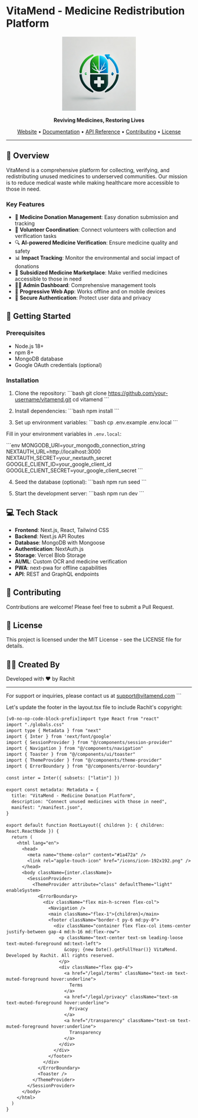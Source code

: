 # VitaMend - Medicine Redistribution Platform

<p align="center">
  <img src="public/icons/icon-512x512.png" alt="VitaMend Logo" width="200" />
</p>

<p align="center">
  <strong>Reviving Medicines, Restoring Lives</strong>
</p>

<p align="center">
  <a href="https://vitamend.com">Website</a> •
  <a href="https://vitamend.com/docs">Documentation</a> •
  <a href="https://vitamend.com/api-docs">API Reference</a> •
  <a href="#contributing">Contributing</a> •
  <a href="#license">License</a>
</p>

---

## 🌟 Overview

VitaMend is a comprehensive platform for collecting, verifying, and redistributing unused medicines to underserved communities. Our mission is to reduce medical waste while making healthcare more accessible to those in need.

### Key Features

- 🏥 **Medicine Donation Management**: Easy donation submission and tracking
- 👥 **Volunteer Coordination**: Connect volunteers with collection and verification tasks
- 🔍 **AI-powered Medicine Verification**: Ensure medicine quality and safety
- 📊 **Impact Tracking**: Monitor the environmental and social impact of donations
- 🛒 **Subsidized Medicine Marketplace**: Make verified medicines accessible to those in need
- 👨‍💼 **Admin Dashboard**: Comprehensive management tools
- 📱 **Progressive Web App**: Works offline and on mobile devices
- 🔐 **Secure Authentication**: Protect user data and privacy

## 🚀 Getting Started

### Prerequisites

- Node.js 18+ 
- npm 8+
- MongoDB database
- Google OAuth credentials (optional)

### Installation

1. Clone the repository:
\`\`\`bash
git clone https://github.com/your-username/vitamend.git
cd vitamend
\`\`\`

2. Install dependencies:
\`\`\`bash
npm install
\`\`\`

3. Set up environment variables:
\`\`\`bash
cp .env.example .env.local
\`\`\`

Fill in your environment variables in `.env.local`:

\`\`\`env
MONGODB_URI=your_mongodb_connection_string
NEXTAUTH_URL=http://localhost:3000
NEXTAUTH_SECRET=your_nextauth_secret
GOOGLE_CLIENT_ID=your_google_client_id
GOOGLE_CLIENT_SECRET=your_google_client_secret
\`\`\`

4. Seed the database (optional):
\`\`\`bash
npm run seed
\`\`\`

5. Start the development server:
\`\`\`bash
npm run dev
\`\`\`

## 💻 Tech Stack

- **Frontend**: Next.js, React, Tailwind CSS
- **Backend**: Next.js API Routes
- **Database**: MongoDB with Mongoose
- **Authentication**: NextAuth.js
- **Storage**: Vercel Blob Storage
- **AI/ML**: Custom OCR and medicine verification
- **PWA**: next-pwa for offline capabilities
- **API**: REST and GraphQL endpoints

## 🤝 Contributing

Contributions are welcome! Please feel free to submit a Pull Request.

## 📝 License

This project is licensed under the MIT License - see the LICENSE file for details.

## 👨‍💻 Created By

Developed with ❤️ by Rachit

---

For support or inquiries, please contact us at support@vitamend.com
\`\`\`

Let's update the footer in the layout.tsx file to include Rachit's copyright:

```typescriptreact file="app/layout.tsx"
[v0-no-op-code-block-prefix]import type React from "react"
import "./globals.css"
import type { Metadata } from "next"
import { Inter } from 'next/font/google'
import { SessionProvider } from "@/components/session-provider"
import { Navigation } from "@/components/navigation"
import { Toaster } from "@/components/ui/toaster"
import { ThemeProvider } from "@/components/theme-provider"
import { ErrorBoundary } from "@/components/error-boundary"

const inter = Inter({ subsets: ["latin"] })

export const metadata: Metadata = {
  title: "VitaMend - Medicine Donation Platform",
  description: "Connect unused medicines with those in need",
  manifest: "/manifest.json",
}

export default function RootLayout({ children }: { children: React.ReactNode }) {
  return (
    <html lang="en">
      <head>
        <meta name="theme-color" content="#1a472a" />
        <link rel="apple-touch-icon" href="/icons/icon-192x192.png" />
      </head>
      <body className={inter.className}>
        <SessionProvider>
          <ThemeProvider attribute="class" defaultTheme="light" enableSystem>
            <ErrorBoundary>
              <div className="flex min-h-screen flex-col">
                <Navigation />
                <main className="flex-1">{children}</main>
                <footer className="border-t py-6 md:py-0">
                  <div className="container flex flex-col items-center justify-between gap-4 md:h-16 md:flex-row">
                    <p className="text-center text-sm leading-loose text-muted-foreground md:text-left">
                      &copy; {new Date().getFullYear()} VitaMend. Developed by Rachit. All rights reserved.
                    </p>
                    <div className="flex gap-4">
                      <a href="/legal/terms" className="text-sm text-muted-foreground hover:underline">
                        Terms
                      </a>
                      <a href="/legal/privacy" className="text-sm text-muted-foreground hover:underline">
                        Privacy
                      </a>
                      <a href="/transparency" className="text-sm text-muted-foreground hover:underline">
                        Transparency
                      </a>
                    </div>
                  </div>
                </footer>
              </div>
            </ErrorBoundary>
            <Toaster />
          </ThemeProvider>
        </SessionProvider>
      </body>
    </html>
  )
}
